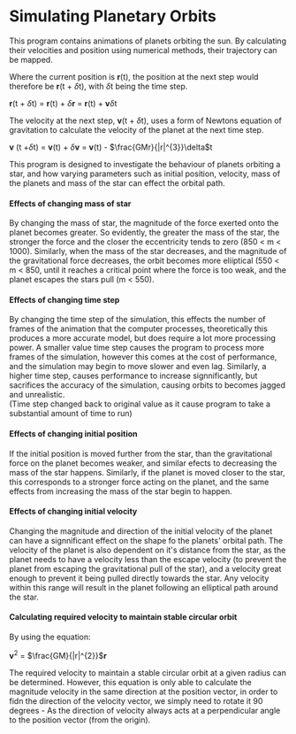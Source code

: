 # Simulating Planetary Orbits

This program contains animations of planets orbiting the sun. By calculating their velocities and position using numerical methods, their trajectory can be mapped.

Where the current position is **r**(t), the position at the next step would therefore be **r**(t + $\delta$t), with $\delta$t being the time step. 

**r**(t + $\delta$t) = **r**(t) + $\delta$**r** = **r**(t) + **v**$\delta$t
                     
The velocity at the next step, **v**(t + $\delta$t), uses a form of Newtons equation of gravitation to calculate the velocity of the planet at the next time step.
                     
**v** (t +$\delta$t) = **v**(t) + $\delta$**v** = **v**(t) - $\frac{GMr}{|r|^{3}}\delta$t
                  
This program is designed to investigate the behaviour of planets orbiting a star, and how varying parameters such as initial position, velocity, mass of the planets and mass of the star can effect the orbital path. 

#### Effects of changing mass of star

By changing the mass of star, the magnitude of the force exerted onto the planet becomes greater. So evidently, the greater the mass of the star, the stronger the force and the closer the eccentricity tends to zero (850 < m < 1000). Similarly, when the mass of the star decreases, and the magnitude of the gravitational force decreases, the orbit becomes more eliiptical (550 < m < 850, until it reaches a critical point where the force is too weak, and the planet escapes the stars pull (m < 550).

#### Effects of changing time step

By changing the time step of the simulation, this effects the number of frames of the animation that the computer processes, theoretically this produces a more accurate model, but does require a lot more processing power. A smaller value time step causes the program to process more frames of the simulation, however this comes at the cost of performance, and the simulation may begin to move slower and even lag. Similarly, a higher time step, causes performance to increase signnificantly, but sacrifices the accuracy of the simulation, causing orbits to becomes jagged and unrealistic.<br>(Time step changed back to original value as it cause program to take a substantial amount of time to run)

#### Effects of changing initial position

If the initial position is moved further from the star, than the gravitational force on the planet becomes weaker, and similar efects to decreasing the mass of the star happens. Similarly, if the planet is moved closer to the star, this corresponds to a stronger force acting on the planet, and the same effects from increasing the mass of the star begin to happen.

#### Effects of changing initial velocity

Changing the magnitude and direction of the initial velocity of the planet can have a signnificant effect on the shape fo the planets' orbital path. The velocity of the planet is also dependent on it's distance from the star, as the planet needs to have a velocity less than the escape velocity (to prevent the planet from escaping the gravitational pull of the star), and a velocity great enough to prevent it being pulled directly towards the star. Any velocity within this range will result in the planet following an elliptical path around the star.

#### Calculating required velocity to maintain stable circular orbit

By using the equation:

**v**$^{2}$ = $\frac{GM}{|r|^{2}}$**r**

The required velocity to maintain a stable circular orbit at a given radius can be determined. However, this equation is only able to calculate the magnitude velocity in the same direction at the position vector, in order to fidn the direction of the velocity vector, we simply need to rotate it 90 degrees - As the direction of velocity always acts at a perpendicular angle to the position vector (from the origin). 

